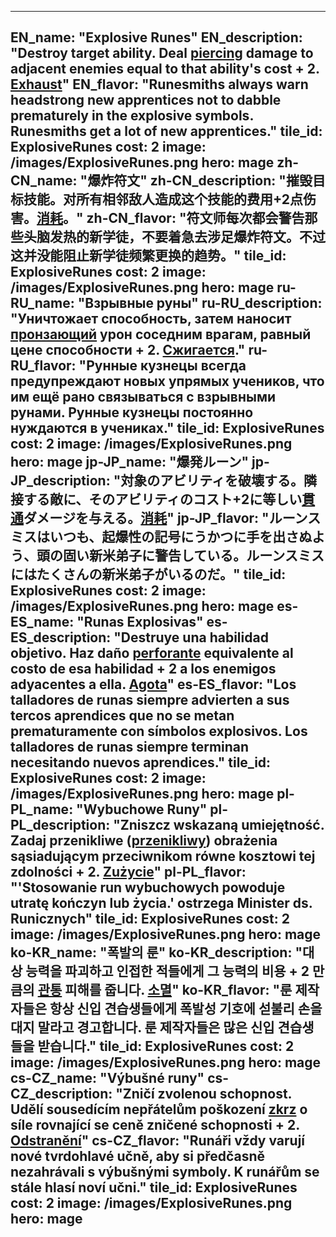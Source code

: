 ---

EN_name: "Explosive Runes"
EN_description: "Destroy target ability.  Deal <u>piercing</u> damage to adjacent enemies equal to that ability's cost + 2.  <u>Exhaust</u>"
EN_flavor: "Runesmiths always warn headstrong new apprentices not to dabble prematurely in the explosive symbols. Runesmiths get a lot of new apprentices."
tile_id: ExplosiveRunes
cost: 2
image: /images/ExplosiveRunes.png
hero: mage
zh-CN_name: "爆炸符文"
zh-CN_description: "摧毁目标技能。对所有相邻敌人造成这个技能的费用+2点伤害。<u>消耗</u>。"
zh-CN_flavor: "符文师每次都会警告那些头脑发热的新学徒，不要着急去涉足爆炸符文。不过这并没能阻止新学徒频繁更换的趋势。"
tile_id: ExplosiveRunes
cost: 2
image: /images/ExplosiveRunes.png
hero: mage
ru-RU_name: "Взрывные руны"
ru-RU_description: "Уничтожает способность, затем наносит <u>пронзающий</u> урон соседним врагам, равный цене способности + 2. <u>Сжигается</u>."
ru-RU_flavor: "Рунные кузнецы всегда предупреждают новых упрямых учеников, что им ещё рано связываться с взрывными рунами. Рунные кузнецы постоянно нуждаются в учениках."
tile_id: ExplosiveRunes
cost: 2
image: /images/ExplosiveRunes.png
hero: mage
jp-JP_name: "爆発ルーン"
jp-JP_description: "対象のアビリティを破壊する。隣接する敵に、そのアビリティのコスト+2に等しい<u>貫通</u>ダメージを与える。<u>消耗</u>"
jp-JP_flavor: "ルーンスミスはいつも、起爆性の記号にうかつに手を出さぬよう、頭の固い新米弟子に警告している。ルーンスミスにはたくさんの新米弟子がいるのだ。"
tile_id: ExplosiveRunes
cost: 2
image: /images/ExplosiveRunes.png
hero: mage
es-ES_name: "Runas Explosivas"
es-ES_description: "Destruye una habilidad objetivo. Haz daño <u>perforante</u> equivalente al costo de esa habilidad + 2 a los enemigos adyacentes a ella. <u>Agota</u>"
es-ES_flavor: "Los talladores de runas siempre advierten a sus tercos aprendices que no se metan prematuramente con símbolos explosivos. Los talladores de runas siempre terminan necesitando nuevos aprendices."
tile_id: ExplosiveRunes
cost: 2
image: /images/ExplosiveRunes.png
hero: mage
pl-PL_name: "Wybuchowe Runy"
pl-PL_description: "Zniszcz wskazaną umiejętność. Zadaj przenikliwe (<u>przenikliwy</u>) obrażenia sąsiadującym przeciwnikom równe kosztowi tej zdolności + 2. <u>Zużycie</u>"
pl-PL_flavor: "'Stosowanie run wybuchowych powoduje utratę kończyn lub życia.' ostrzega Minister ds. Runicznych"
tile_id: ExplosiveRunes
cost: 2
image: /images/ExplosiveRunes.png
hero: mage
ko-KR_name: "폭발의 룬"
ko-KR_description: "대상 능력을 파괴하고 인접한 적들에게 그 능력의 비용 + 2 만큼의 <u>관통</u> 피해를 줍니다. <u>소멸</u>"
ko-KR_flavor: "룬 제작자들은 항상 신입 견습생들에게 폭발성 기호에 섣불리 손을 대지 말라고 경고합니다. 룬 제작자들은 많은 신입 견습생들을 받습니다."
tile_id: ExplosiveRunes
cost: 2
image: /images/ExplosiveRunes.png
hero: mage
cs-CZ_name: "Výbušné runy"
cs-CZ_description: "Zničí zvolenou schopnost. Udělí sousedícím nepřátelům poškození <u>zkrz</u> o síle rovnající se ceně zničené schopnosti + 2. <u>Odstranění</u>"
cs-CZ_flavor: "Runáři vždy varují nové tvrdohlavé učně, aby si předčasně nezahrávali s výbušnými symboly. K runářům se stále hlasí noví učni."
tile_id: ExplosiveRunes
cost: 2
image: /images/ExplosiveRunes.png
hero: mage
---